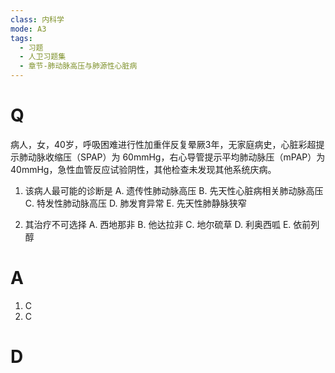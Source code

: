 ```yaml
---
class: 内科学
mode: A3
tags:
  - 习题
  - 人卫习题集
  - 章节-肺动脉高压与肺源性心脏病
---
```


# Q
病人，女，40岁，呼吸困难进行性加重伴反复晕厥3年，无家庭病史，心脏彩超提示肺动脉收缩压（SPAP）为 60mmHg，右心导管提示平均肺动脉压（mPAP）为 40mmHg，急性血管反应试验阴性，其他检查未发现其他系统庆病。

1. 该病人最可能的诊断是
A. 遗传性肺动脉高压 B. 先天性心脏病相关肺动脉高压
C. 特发性肺动脉高压 D. 肺发育异常
E. 先天性肺静脉狭窄

2. 其治疗不可选择
A. 西地那非 B. 他达拉非
C. 地尔硫草 D. 利奥西呱
E. 依前列醇
# A
1. C
2. C
# D
